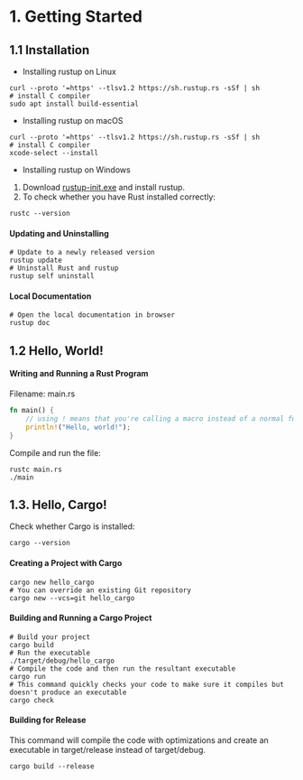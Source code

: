 # 1. Getting Started

## 1.1 Installation

- Installing rustup on Linux

```
curl --proto '=https' --tlsv1.2 https://sh.rustup.rs -sSf | sh
# install C compiler
sudo apt install build-essential
```

- Installing rustup on macOS

```
curl --proto '=https' --tlsv1.2 https://sh.rustup.rs -sSf | sh
# install C compiler
xcode-select --install
```

- Installing rustup on Windows

1. Download [rustup-init.exe](https://www.rust-lang.org/tools/install) and install rustup.
2. To check whether you have Rust installed correctly:

```
rustc --version
```

#### Updating and Uninstalling

```
# Update to a newly released version
rustup update
# Uninstall Rust and rustup
rustup self uninstall
```

#### Local Documentation

```
# Open the local documentation in browser
rustup doc
```

## 1.2 Hello, World!

#### Writing and Running a Rust Program

Filename: main.rs

```rust
fn main() {
    // using ! means that you're calling a macro instead of a normal function
    println!("Hello, world!");
}
```

Compile and run the file:

```
rustc main.rs
./main
```

## 1.3. Hello, Cargo!

Check whether Cargo is installed:

```
cargo --version
```

#### Creating a Project with Cargo

```
cargo new hello_cargo
# You can override an existing Git repository
cargo new --vcs=git hello_cargo
```

#### Building and Running a Cargo Project

```
# Build your project
cargo build
# Run the executable
./target/debug/hello_cargo
# Compile the code and then run the resultant executable
cargo run
# This command quickly checks your code to make sure it compiles but doesn't produce an executable
cargo check
```

#### Building for Release

This command will compile the code with optimizations and create an executable in target/release instead of target/debug.

```
cargo build --release
```
